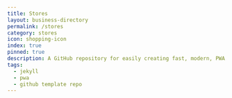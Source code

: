 ```yaml
---
title: Stores
layout: business-directory
permalink: /stores
category: stores
icon: shopping-icon
index: true
pinned: true
description: A GitHub repository for easily creating fast, modern, PWA compatible websites
tags:
  - jekyll
  - pwa
  - github template repo
---
```

